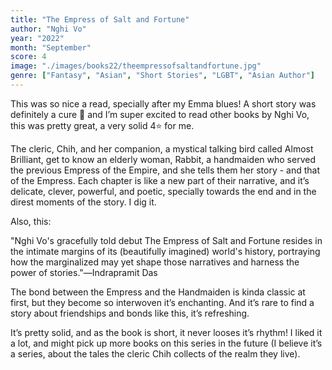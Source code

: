 ```yaml
---
title: "The Empress of Salt and Fortune"
author: "Nghi Vo"
year: "2022"
month: "September"
score: 4
image: "./images/books22/theempressofsaltandfortune.jpg"
genre: ["Fantasy", "Asian", "Short Stories", "LGBT", "Asian Author"]
---
```


This was so nice a read, specially after my Emma blues! A short story was definitely a cure 🤣 and I’m super excited to read other books by Nghi Vo, this was pretty great, a very solid 4⭐ for me.

The cleric, Chih, and her companion, a mystical talking bird called Almost Brilliant, get to know an elderly woman, Rabbit, a handmaiden who served the previous Empress of the Empire, and she tells them her story - and that of the Empress. Each chapter is like a new part of their narrative, and it’s delicate, clever, powerful, and poetic, specially towards the end and in the direst moments of the story. I dig it.

Also, this:

"Nghi Vo's gracefully told debut The Empress of Salt and Fortune resides in the intimate margins of its (beautifully imagined) world's history, portraying how the marginalized may yet shape those narratives and harness the power of stories."―Indrapramit Das

The bond between the Empress and the Handmaiden is kinda classic at first, but they become so interwoven it’s enchanting. And it’s rare to find a story about friendships and bonds like this, it’s refreshing.

It’s pretty solid, and as the book is short, it never looses it’s rhythm! I liked it a lot, and might pick up more books on this series in the future (I believe it’s a series, about the tales the cleric Chih collects of the realm they live).
